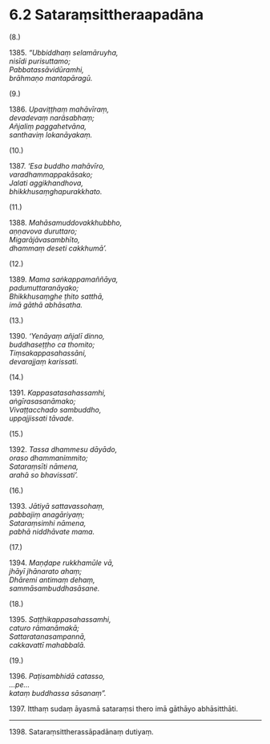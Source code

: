 # 6.2 Sataraṃsittheraapadāna

(8.)

1385\. _“Ubbiddhaṃ selamāruyha,_  
_nisīdi purisuttamo;_  
_Pabbatassāvidūramhi,_  
_brāhmaṇo mantapāragū._  

(9.)

1386\. _Upaviṭṭhaṃ mahāvīraṃ,_  
_devadevaṃ narāsabhaṃ;_  
_Añjaliṃ paggahetvāna,_  
_santhaviṃ lokanāyakaṃ._  

(10.)

1387\. _‘Esa buddho mahāvīro,_  
_varadhammappakāsako;_  
_Jalati aggikhandhova,_  
_bhikkhusaṃghapurakkhato._  

(11.)

1388\. _Mahāsamuddovakkhubbho,_  
_aṇṇavova duruttaro;_  
_Migarājāvasambhīto,_  
_dhammaṃ deseti cakkhumā’._  

(12.)

1389\. _Mama saṅkappamaññāya,_  
_padumuttaranāyako;_  
_Bhikkhusaṃghe ṭhito satthā,_  
_imā gāthā abhāsatha._  

(13.)

1390\. _‘Yenāyaṃ añjalī dinno,_  
_buddhaseṭṭho ca thomito;_  
_Tiṃsakappasahassāni,_  
_devarajjaṃ karissati._  

(14.)

1391\. _Kappasatasahassamhi,_  
_aṅgīrasasanāmako;_  
_Vivaṭṭacchado sambuddho,_  
_uppajjissati tāvade._  

(15.)

1392\. _Tassa dhammesu dāyādo,_  
_oraso dhammanimmito;_  
_Sataraṃsīti nāmena,_  
_arahā so bhavissati’._  

(16.)

1393\. _Jātiyā sattavassohaṃ,_  
_pabbajiṃ anagāriyaṃ;_  
_Sataraṃsimhi nāmena,_  
_pabhā niddhāvate mama._  

(17.)

1394\. _Maṇḍape rukkhamūle vā,_  
_jhāyī jhānarato ahaṃ;_  
_Dhāremi antimaṃ dehaṃ,_  
_sammāsambuddhasāsane._  

(18.)

1395\. _Saṭṭhikappasahassamhi,_  
_caturo rāmanāmakā;_  
_Sattaratanasampannā,_  
_cakkavattī mahabbalā._  

(19.)

1396\. _Paṭisambhidā catasso,_  
_…pe…_  
_kataṃ buddhassa sāsanaṃ”._  

1397\. Itthaṃ sudaṃ āyasmā sataraṃsi thero imā gāthāyo abhāsitthāti.

---

1398\. Sataraṃsittherassāpadānaṃ dutiyaṃ.
